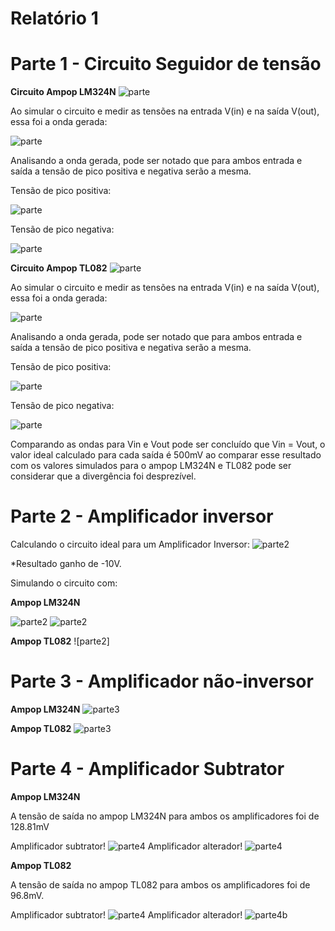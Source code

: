 # Relatório 1

# Parte 1 - Circuito Seguidor de tensão

**Circuito Ampop LM324N**
![parte](https://i.imgur.com/7TfuZcd.png)

Ao simular o circuito e medir as tensões na entrada V(in) e na saída V(out), essa foi a onda gerada:

![parte](https://i.imgur.com/PYR5Fvt.jpg)

Analisando a onda gerada, pode ser notado que para ambos entrada e saída a tensão de pico positiva e negativa serão a mesma.

Tensão de pico positiva:

![parte](https://i.imgur.com/8Kgd4bk.jpg)

Tensão de pico negativa:

![parte](https://i.imgur.com/ca4FYjS.jpg)

**Circuito Ampop TL082**
![parte](https://i.imgur.com/uSris5D.jpg)

Ao simular o circuito e medir as tensões na entrada V(in) e na saída V(out), essa foi a onda gerada:

![parte](https://i.imgur.com/yNUh3hg.jpg)

Analisando a onda gerada, pode ser notado que para ambos entrada e saída a tensão de pico positiva e negativa serão a mesma.

Tensão de pico positiva:

![parte](https://i.imgur.com/HKZPdRj.jpg)

Tensão de pico negativa:

![parte](https://i.imgur.com/fbOJFzw.jpg)



Comparando as ondas para Vin e Vout pode ser concluído que Vin = Vout, o valor ideal calculado para cada saída é 500mV ao comparar esse resultado com os valores simulados para o ampop LM324N e TL082 pode ser considerar que a divergência foi desprezível.


# Parte 2 - Amplificador inversor

Calculando o circuito ideal para um Amplificador Inversor:
![parte2](https://i.imgur.com/oSypGPt.jpg)

*Resultado ganho de -10V.

Simulando o circuito com:

**Ampop LM324N**

![parte2](https://i.imgur.com/POEqPhO.jpg)
![parte2](https://i.imgur.com/CIOG0fM.jpg)


**Ampop TL082**
![parte2]



# Parte 3 - Amplificador não-inversor

**Ampop LM324N** 
![parte3](https://cdn.discordapp.com/attachments/700405960866529319/700442827511038024/nao_inversora.png)

**Ampop TL082**
![parte3](https://cdn.discordapp.com/attachments/249608626518360064/700480705242595358/TL082_partec.png)


# Parte 4 - Amplificador Subtrator

**Ampop LM324N**

A tensão de saída no ampop LM324N para ambos os amplificadores foi de 128.81mV

Amplificador subtrator!
![parte4](https://media.discordapp.net/attachments/700405960866529319/700456738926886992/2020-04-16_10.png?width=950&height=534)
Amplificador alterador!
![parte4](https://cdn.discordapp.com/attachments/249608626518360064/700483972555341825/lm324.png)


**Ampop TL082**

A tensão de saída no ampop TL082 para ambos os amplificadores foi de 96.8mV. 

Amplificador subtrator!
![parte4](https://cdn.discordapp.com/attachments/249608626518360064/700480756606042222/TL082_parted_1.png)
Amplificador alterador!
![parte4b](https://cdn.discordapp.com/attachments/249608626518360064/700480813149716480/TL082_parted_2.png)
